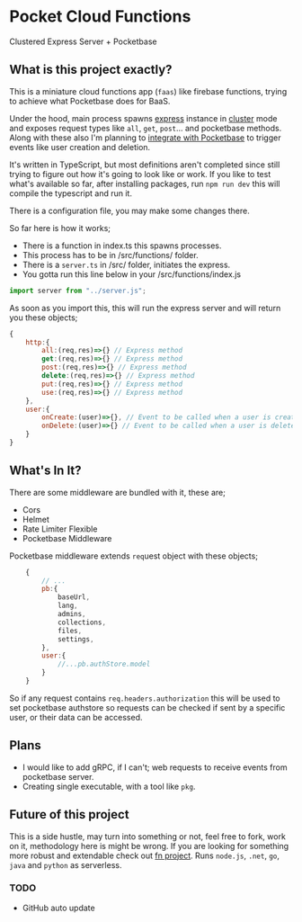 # Pocket Cloud Functions

Clustered Express Server + Pocketbase

## What is this project exactly?
This is a miniature cloud functions app (`faas`) like firebase functions, trying to achieve what Pocketbase does for BaaS.

Under the hood, main process spawns [express](https://expressjs.com/) instance in [cluster](https://nodejs.dev/en/api/v18/cluster/) mode and exposes request types like `all`, `get`, `post`... and pocketbase methods. Along with these also I'm planning to [integrate with Pocketbase](https://github.com/siniradam/PocketbaseHooks) to trigger events like user creation and deletion.

It's written in TypeScript, but most definitions aren't completed since still trying to figure out how it's going to look like or work. If you like to test what's available so far, after installing packages, run `npm run dev` this will compile the typescript and run it.

There is a configuration file, you may make some changes there.

So far here is how it works; 
- There is a function in index.ts this spawns processes.
- This process has to be in /src/functions/ folder.
- There is a `server.ts` in /src/ folder, initiates the express.
- You gotta run this line below in your /src/functions/index.js

```js
import server from "../server.js";
```
 As soon as you import this, this will run the express server and will return you these objects;
```js
{
    http:{
        all:(req,res)=>{} // Express method
        get:(req,res)=>{} // Express method
        post:(req,res)=>{} // Express method
        delete:(req,res)=>{} // Express method
        put:(req,res)=>{} // Express method
        use:(req,res)=>{} // Express method
    },
    user:{
        onCreate:(user)=>{}, // Event to be called when a user is created
        onDelete:(user)=>{} // Event to be called when a user is deleted
    }   
}
```

## What's In It?
There are some middleware are bundled with it, these are;
- Cors
- Helmet
- Rate Limiter Flexible
- Pocketbase Middleware

Pocketbase middleware extends `req`uest object with these objects;
```js
    {
        // ...
        pb:{
            baseUrl,
            lang,
            admins,
            collections,
            files,
            settings,
        },
        user:{
            //...pb.authStore.model
        }
    }
```
So if any request contains `req.headers.authorization` this will be used to set pocketbase authstore so requests can be checked if sent by a specific user, or their data can be accessed.

## Plans
- I would like to add gRPC, if I can't; web requests to receive events from pocketbase server.
- Creating single executable, with a tool like `pkg`.

## Future of this project
This is a side hustle, may turn into something or not, feel free to fork, work on it, methodology here is might be wrong. If you are looking for something more robust and extendable check out [fn project](https://github.com/fnproject). Runs `node.js`, `.net`, `go`, `java` and `python` as serverless.

### TODO
- GitHub auto update 